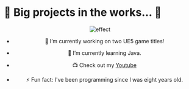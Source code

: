 <h1>👋 Big projects in the works... 🎈</h1>

<center><img src="https://i.pinimg.com/originals/60/04/30/600430c1d22c731b94cf4e7dae6b398a.gif" alt="effect"></img>

- 🔭 I’m currently working on two UE5 game titles!

- 🌱 I’m currently learning Java.

- 📺 Check out my [Youtube](https://www.youtube.com/@maze2994)

- ⚡ Fun fact: I've been programming since I was eight years old.
